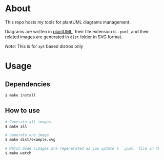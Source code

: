 # About

This repo hosts my tools for plantUML diagrams management.

Diagrams are written in [plantUML](https://plantuml.com/), their file extension is `.puml`, and their related images are generated in `dist` folder in SVG format.

*Note*: This is for `apt` based distros only

# Usage

## Dependencies

```sh
$ make install
```

## How to use

```sh
# Generate all images
$ make all

# Generate one image
$ make dist/example.svg

# Watch mode (images are regenerated as you update a `.puml` file in the main folder)
$ make watch
```


